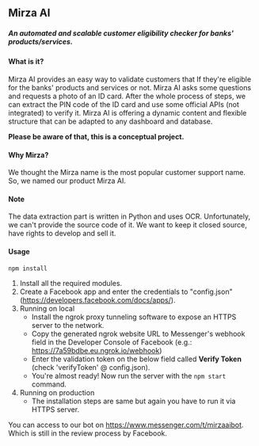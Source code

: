 ## Mirza AI
##### An automated and scalable customer eligibility checker for banks' products/services. 

#### What is it?
Mirza AI provides an easy way to validate customers that If they're eligible for the banks' products and services or not. Mirza AI asks some questions and requests a photo of an ID card. After the whole process of steps, we can extract the PIN code of the ID card and use some official APIs (not integrated) to verify it. Mirza AI is offering a dynamic content and flexible structure that can be adapted to any dashboard and database.

**Please be aware of that, this is a conceptual project.**

#### Why Mirza?
We thought the Mirza name is the most popular customer support name. So, we named our product Mirza AI.

#### Note
The data extraction part is written in Python and uses OCR. Unfortunately, we can't provide the source code of it. We want to keep it closed source, have rights to develop and sell it.

#### Usage
    npm install
1. Install all the required modules.
2. Create a Facebook app and enter the credentials to "config.json" (https://developers.facebook.com/docs/apps/).
2. Running on local
    - Install the ngrok proxy tunneling software to expose an HTTPS server to the network.
    - Copy the generated ngrok website URL to Messenger's webhook field in the Developer Console of Facebook (e.g.: https://7a59bdbe.eu.ngrok.io/webhook)
    - Enter the validation token on the below field called **Verify Token** (check 'verifyToken' @ config.json).
    - You're almost ready! Now run the server with the `npm start` command.
4. Running on production
    - The installation steps are same but again you have to run it via HTTPS server.
    
You can access to our bot on https://www.messenger.com/t/mirzaaibot. Which is still in the review process by Facebook.